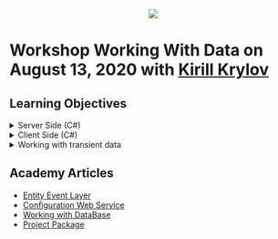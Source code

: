 <p align="center">
    <a href="https://www.creatio.com/">
            <img src="https://github.com/kirillkrylov/ImagesAndPages/wiki/Img/accelerateBannerBlue.png">
    </a>
</p>

# Workshop Working With Data on August 13, 2020 with [Kirill Krylov][GitHubProfile] 


## Learning Objectives
<details>
    <summary>Server Side (C#)</summary>

- Entity Schema Query
- Terrasoft.Core.DB.Query (**Select | Insert | Update | Delete**)
- Custom Query
</details>


<details>
    <summary>Client Side (C#)</summary>

- Entity Schema Query
- Virtual Field
</details>

<details>
    <summary>Working with transient data</summary>

- Working with transient data
</details>


<!--

## Exercises

|**Exercise**|**Lang**|**Description**|**Duration**|
|:----------:|:------:|:--------------|:----------:|
|1|C#|Create [Project Package][nProjectPackage] with [command-line interface utility (clio)][nclio] tool|10 min|
|2|C#|Build [configuration service][nConfWebService] to perform basic operations with the help of ESQ, Query and CustomQuery| 30 min|
|3|C#|Aggregate Functions| 20 min|
|4|C#|Build Activity [Entity Event Listener][nEEL] to detect overlapping activities for a user| 20 min|
|5|C#|Create Views| 20 min|
|6|C#|Description| 20 min|
|7|JS|ESQ| 20 min|
|8|JS|Virtual fieds| 10 min|
|10||DataService|30 min|
|11||OData      | 10 min|
|12||Creatio.DataServise NuGet | 10 min|
|13| | Wrap Up, Q&A, recommendations for future sessions| 20 min|
|**Total**||| **240 min**|

-->

## Academy Articles
- [Entity Event Layer][nEEL]  
- [Configuration Web Service][nConfWebService]  
- [Working with DataBase][nWWDB]  
- [Project Package][nProjectPackage]





<!-- Named Links-->
[nConfWebService]: https://academy.creatio.com/documents/technic-sdk/7-16/creating-configuration-service
[nEEL]: https://academy.creatio.com/documents/technic-sdk/7-16/entity-event-layer
[nWWDB]: https://academy.creatio.com/documents/technic-sdk/7-16/working-database
[nProjectPackage]:https://academy.creatio.com/documents/technic-sdk/7-16/developing-source-code-file-content-project-package
[nCLio]: https://github.com/Advance-Technologies-Foundation/clio
[GitHubProfile]: https://github.com/kirillkrylov
[email]: mailto:k.krylov@creatio.com